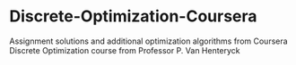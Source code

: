 # Discrete-Optimization-Coursera
Assignment solutions and additional optimization algorithms from Coursera Discrete Optimization course from Professor P. Van Henteryck
